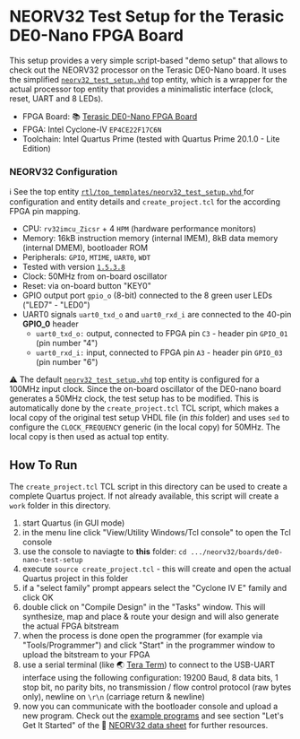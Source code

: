 # NEORV32 Test Setup for the Terasic DE0-Nano FPGA Board

This setup provides a very simple script-based "demo setup" that allows to check out the NEORV32 processor on the Terasic DE0-Nano board.
It uses the simplified [`neorv32_test_setup.vhd`](https://github.com/stnolting/neorv32/blob/master/rtl/top_templates/neorv32_test_setup.vhd) top entity, which is a wrapper for the actual processor
top entity that provides a minimalistic interface (clock, reset, UART and 8 LEDs).

* FPGA Board: :books: [Terasic DE0-Nano FPGA Board](https://www.terasic.com.tw/cgi-bin/page/archive.pl?Language=English&CategoryNo=139&No=593)
* FPGA: Intel Cyclone-IV `EP4CE22F17C6N`
* Toolchain: Intel Quartus Prime (tested with Quartus Prime 20.1.0 - Lite Edition)


### NEORV32 Configuration

:information_source: See the top entity [`rtl/top_templates/neorv32_test_setup.vhd` ](https://github.com/stnolting/neorv32/blob/master/rtl/top_templates/neorv32_test_setup.vhd) for 
configuration and entity details and `create_project.tcl` for the according FPGA pin mapping.

* CPU: `rv32imcu_Zicsr` + 4 `HPM` (hardware performance monitors)
* Memory: 16kB instruction memory (internal IMEM), 8kB data memory (internal DMEM), bootloader ROM
* Peripherals: `GPIO`, `MTIME`, `UART0`, `WDT`
* Tested with version [`1.5.3.8`](https://github.com/stnolting/neorv32/blob/master/CHANGELOG.md)
* Clock: 50MHz from on-board oscillator
* Reset: via on-board button "KEY0"
* GPIO output port `gpio_o` (8-bit) connected to the 8 green user LEDs ("LED7" - "LED0")
* UART0 signals `uart0_txd_o` and `uart0_rxd_i` are connected to the 40-pin **GPIO_0** header
  * `uart0_txd_o:` output, connected to FPGA pin `C3` - header pin `GPIO_01` (pin number "4")
  * `uart0_rxd_i:` input, connected to FPGA pin `A3` - header pin `GPIO_03` (pin number "6")

:warning: The default [`neorv32_test_setup.vhd`](https://github.com/stnolting/neorv32/blob/master/rtl/top_templates/neorv32_test_setup.vhd) top entity
is configured for a 100MHz input clock. Since the on-board oscillator of the DE0-nano board generates a 50MHz clock, the test setup has to be modified.
This is automatically done by the `create_project.tcl` TCL script, which makes a local copy of the original test setup VHDL file
(in *this* folder) and uses `sed` to configure the `CLOCK_FREQUENCY` generic (in the local copy) for 50MHz. The local copy is then used as actual
top entity.


## How To Run

The `create_project.tcl` TCL script in this directory can be used to create a complete Quartus project.
If not already available, this script will create a `work` folder in this directory.

1. start Quartus (in GUI mode)
2. in the menu line click "View/Utility Windows/Tcl console" to open the Tcl console
3. use the console to naviagte to **this** folder: `cd .../neorv32/boards/de0-nano-test-setup`
4. execute `source create_project.tcl` - this will create and open the actual Quartus project in this folder
5. if a "select family" prompt appears select the "Cyclone IV E" family and click OK
6. double click on "Compile Design" in the "Tasks" window. This will synthesize, map and place & route your design and will also generate the actual FPGA bitstream
7. when the process is done open the programmer (for example via "Tools/Programmer") and click "Start" in the programmer window to upload the bitstream to your FPGA
8. use a serial terminal (like :earth_asia: [Tera Term](https://ttssh2.osdn.jp/index.html.en)) to connect to the USB-UART interface using the following configuration: 
19200 Baud, 8 data bits, 1 stop bit, no parity bits, no transmission / flow control protocol (raw bytes only), newline on `\r\n` (carriage return & newline)
9. now you can communicate with the bootloader console and upload a new program. Check out the [example programs](https://github.com/stnolting/neorv32/tree/master/sw/example)
and see section "Let's Get It Started" of the :page_facing_up: [NEORV32 data sheet](https://raw.githubusercontent.com/stnolting/neorv32/master/docs/NEORV32.pdf) for further resources.

